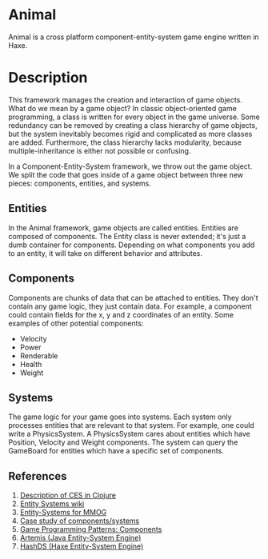 Animal
======

Animal is a cross platform component-entity-system game engine written in Haxe.

Description
===========

This framework manages the creation and interaction of game objects. What do we mean by a game object? In classic object-oriented game programming, a class is written for every object in the game universe. Some redundancy can be removed by creating a class hierarchy of game objects, but the system inevitably becomes rigid and complicated as more classes are added. Furthermore, the class hierarchy lacks modularity, because multiple-inheritance is either not possible or confusing.

In a Component-Entity-System framework, we throw out the game object. We split the code that goes inside of a game object between three new pieces: components, entities, and systems.

Entities
--------

In the Animal framework, game objects are called entities. Entities are composed of components. The Entity class is never extended; it's just a dumb container for components. Depending on what components you add to an entity, it will take on different behavior and attributes.

Components
--------

Components are chunks of data that can be attached to entities. They don't contain any game logic, they just contain data. For example, a component could contain fields for the x, y and z coordinates of an entity. Some examples of other potential components:

- Velocity
- Power
- Renderable
- Health
- Weight

Systems
--------

The game logic for your game goes into systems. Each system only processes entities that are relevant to that system. For example, one could write a PhysicsSystem. A PhysicsSystem cares about entities which have Position, Velocity and Weight components. The system can query the GameBoard for entities which have a specific set of components.

References
----------

1. [Description of CES in Clojure](http://www.chris-granger.com/2012/12/11/anatomy-of-a-knockout/)
2. [Entity Systems wiki](http://entity-systems.wikidot.com/)
3. [Entity-Systems for MMOG](http://t-machine.org/index.php/2007/09/03/entity-systems-are-the-future-of-mmog-development-part-1/)
4. [Case study of components/systems](http://t-machine.org/index.php/2012/03/16/entity-systems-what-makes-good-components-good-entities/)
5. [Game Programming Patterns: Components](http://gameprogrammingpatterns.com/component.html)
6. [Artemis (Java Entity-System Engine)](http://gamadu.com/artemis/)
7. [HashDS (Haxe Entity-System Engine)](https://github.com/Glidias/HashDS)